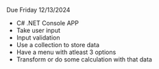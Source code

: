Due Friday 12/13/2024

- C# .NET Console APP
- Take user input
- Input validation
- Use a collection to store data
- Have a menu with atleast 3 options
- Transform or do some calculation with that data
